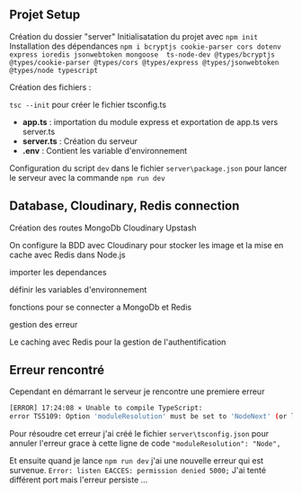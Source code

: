 ## Projet Setup

Création du dossier "server"
Initialisatation du projet avec `npm init`
Installation des dépendances `npm i bcryptjs cookie-parser cors dotenv express ioredis jsonwebtoken mongoose  ts-node-dev @types/bcryptjs @types/cookie-parser @types/cors @types/express @types/jsonwebtoken @types/node typescript`

Création des fichiers :

`tsc --init` pour créer le fichier tsconfig.ts

- **app.ts** : importation du module express et exportation de app.ts vers server.ts
- **server.ts** : Création du serveur
- **.env** : Contient les variable d'environnement

Configuration du script `dev` dans le fichier `server\package.json` pour lancer le serveur avec la commande `npm run dev`

## Database, Cloudinary, Redis connection

Création des routes
MongoDb
Cloudinary
Upstash

On configure la BDD avec Cloudinary pour stocker les image et la mise en cache avec Redis dans Node.js

importer les dependances

définir les variables d'environnement

fonctions pour se connecter a MongoDb et Redis

gestion des erreur

Le caching avec Redis pour la gestion de l'authentification

## Erreur rencontré

Cependant en démarrant le serveur je rencontre une premiere erreur

```bash
[ERROR] 17:24:08 ⨯ Unable to compile TypeScript:
error TS5109: Option 'moduleResolution' must be set to 'NodeNext' (or left unspecified) when option 'module' is set to 'NodeNext'.
```

Pour résoudre cet erreur j'ai créé le fichier `server\tsconfig.json` pour annuler l'erreur grace à cette ligne de code
`"moduleResolution": "Node",`

Et ensuite quand je lance `npm run dev` j'ai une nouvelle erreur qui est survenue.
`Error: listen EACCES: permission denied 5000;`
J'ai tenté différent port mais l'erreur persiste ...
